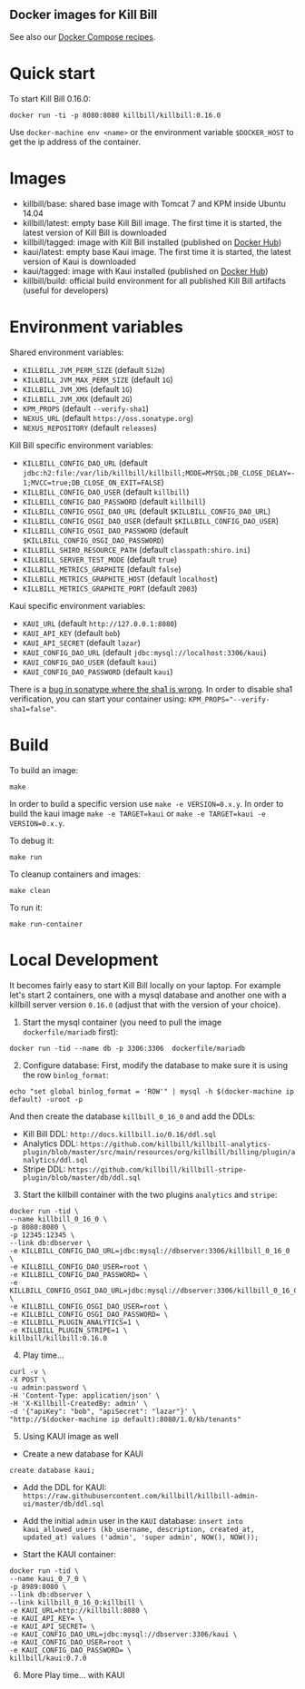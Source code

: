 Docker images for Kill Bill
---------------------------

See also our [Docker Compose recipes](https://github.com/killbill/killbill-cloud/tree/master/docker/compose).

Quick start
===========

To start Kill Bill 0.16.0:

```
docker run -ti -p 8080:8080 killbill/killbill:0.16.0
```

Use `docker-machine env <name>` or the environment variable `$DOCKER_HOST` to get the ip address of the container.

Images
======

* killbill/base: shared base image with Tomcat 7 and KPM inside Ubuntu 14.04
* killbill/latest: empty base Kill Bill image. The first time it is started, the latest version of Kill Bill is downloaded
* killbill/tagged: image with Kill Bill installed (published on [Docker Hub](https://hub.docker.com/r/killbill/killbill/))
* kaui/latest: empty base Kaui image. The first time it is started, the latest version of Kaui is downloaded
* kaui/tagged: image with Kaui installed (published on [Docker Hub](https://hub.docker.com/r/killbill/kaui/))
* killbill/build: official build environment for all published Kill Bill artifacts (useful for developers)


Environment variables
=====================

Shared environment variables:

  - `KILLBILL_JVM_PERM_SIZE` (default `512m`)
  - `KILLBILL_JVM_MAX_PERM_SIZE` (default `1G`)
  - `KILLBILL_JVM_XMS` (default `1G`)
  - `KILLBILL_JVM_XMX` (default `2G`)
  - `KPM_PROPS` (default `--verify-sha1`)
  - `NEXUS_URL` (default `https://oss.sonatype.org`)
  - `NEXUS_REPOSITORY` (default `releases`)

Kill Bill specific environment variables:

  - `KILLBILL_CONFIG_DAO_URL` (default `jdbc:h2:file:/var/lib/killbill/killbill;MODE=MYSQL;DB_CLOSE_DELAY=-1;MVCC=true;DB_CLOSE_ON_EXIT=FALSE`)
  - `KILLBILL_CONFIG_DAO_USER` (default `killbill`)
  - `KILLBILL_CONFIG_DAO_PASSWORD` (default `killbill`)
  - `KILLBILL_CONFIG_OSGI_DAO_URL` (default `$KILLBILL_CONFIG_DAO_URL`)
  - `KILLBILL_CONFIG_OSGI_DAO_USER` (default `$KILLBILL_CONFIG_DAO_USER`)
  - `KILLBILL_CONFIG_OSGI_DAO_PASSWORD` (default `$KILLBILL_CONFIG_OSGI_DAO_PASSWORD`)
  - `KILLBILL_SHIRO_RESOURCE_PATH` (default `classpath:shiro.ini`)
  - `KILLBILL_SERVER_TEST_MODE` (default `true`)
  - `KILLBILL_METRICS_GRAPHITE` (default `false`)
  - `KILLBILL_METRICS_GRAPHITE_HOST` (default `localhost`)
  - `KILLBILL_METRICS_GRAPHITE_PORT` (default `2003`)

Kaui specific environment variables:

  - `KAUI_URL` (default `http://127.0.0.1:8080`)
  - `KAUI_API_KEY` (default `bob`)
  - `KAUI_API_SECRET` (default `lazar`)
  - `KAUI_CONFIG_DAO_URL` (default `jdbc:mysql://localhost:3306/kaui`)
  - `KAUI_CONFIG_DAO_USER` (default `kaui`)
  - `KAUI_CONFIG_DAO_PASSWORD` (default `kaui`)

There is a [bug in sonatype where the sha1 is wrong](https://issues.sonatype.org/browse/OSSRH-13936). In order to disable sha1 verification, you can start your container using: `KPM_PROPS="--verify-sha1=false"`.


Build
=====

To build an image:

    make

In order to build a specific version use `make -e VERSION=0.x.y`.
In order to build the kaui image `make -e TARGET=kaui` or  `make -e TARGET=kaui -e VERSION=0.x.y`.

To debug it:

    make run


To cleanup containers and images:

    make clean


To run it:

    make run-container
    
    
Local Development
==================

It becomes fairly easy to start Kill Bill locally on your laptop. For example let's start 2 containers, one with a mysql database and another one with a killbill server version `0.16.0` (adjust that with the version of your choice).

1. Start the mysql container (you need to pull the image `dockerfile/mariadb` first):

  ```
  docker run -tid --name db -p 3306:3306  dockerfile/mariadb
  ```

2. Configure database:
  First, modify the database to make sure it is using the row `binlog_format`:
  ```
  echo "set global binlog_format = 'ROW'" | mysql -h $(docker-machine ip default) -uroot -p
  ```
  And then create the database `killbill_0_16_0` and add the DDLs:

  * Kill Bill DDL: `http://docs.killbill.io/0.16/ddl.sql` 
  * Analytics DDL: `https://github.com/killbill/killbill-analytics-plugin/blob/master/src/main/resources/org/killbill/billing/plugin/analytics/ddl.sql`
  * Stripe DDL: `https://github.com/killbill/killbill-stripe-plugin/blob/master/db/ddl.sql`

3. Start the killbill container with the two plugins `analytics` and `stripe`:

  ```
docker run -tid \
--name killbill_0_16_0 \
-p 8080:8080 \
-p 12345:12345 \
--link db:dbserver \
-e KILLBILL_CONFIG_DAO_URL=jdbc:mysql://dbserver:3306/killbill_0_16_0 \
-e KILLBILL_CONFIG_DAO_USER=root \
-e KILLBILL_CONFIG_DAO_PASSWORD= \
-e KILLBILL_CONFIG_OSGI_DAO_URL=jdbc:mysql://dbserver:3306/killbill_0_16_0 \
-e KILLBILL_CONFIG_OSGI_DAO_USER=root \
-e KILLBILL_CONFIG_OSGI_DAO_PASSWORD= \
-e KILLBILL_PLUGIN_ANALYTICS=1 \
-e KILLBILL_PLUGIN_STRIPE=1 \
killbill/killbill:0.16.0
  ```
4. Play time...

  ```
curl -v \
-X POST \
-u admin:password \
-H 'Content-Type: application/json' \
-H 'X-Killbill-CreatedBy: admin' \
-d '{"apiKey": "bob", "apiSecret": "lazar"}' \
"http://$(docker-machine ip default):8080/1.0/kb/tenants"
  ```

5. Using KAUI image as well

  * Create a new database for KAUI
  ```
  create database kaui;
  ```
  
  * Add the DDL for KAUI: `https://raw.githubusercontent.com/killbill/killbill-admin-ui/master/db/ddl.sql`
  
  * Add the initial `admin` user in the `KAUI` database: `insert into kaui_allowed_users (kb_username, description, created_at, updated_at) values ('admin', 'super admin', NOW(), NOW());` 
  
  * Start the KAUI container:
  
  ```
  docker run -tid \
--name kaui_0_7_0 \
-p 8989:8080 \
--link db:dbserver \
--link killbill_0_16_0:killbill \
-e KAUI_URL=http://killbill:8080 \
-e KAUI_API_KEY= \
-e KAUI_API_SECRET= \
-e KAUI_CONFIG_DAO_URL=jdbc:mysql://dbserver:3306/kaui \
-e KAUI_CONFIG_DAO_USER=root \
-e KAUI_CONFIG_DAO_PASSWORD= \
killbill/kaui:0.7.0
  ```

6. More Play time... with KAUI
